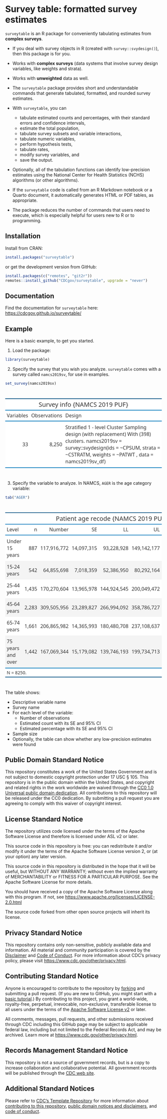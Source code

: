 
<!-- README.md is generated from README.Rmd. Please edit that file -->

# Survey table: formatted survey estimates

<!-- badges: start -->
<!-- badges: end -->

`surveytable` is an R package for conveniently tabulating estimates from
**complex surveys**.

- If you deal with survey objects in R (created with
  `survey::svydesign()`), then this package is for you.

- Works with **complex surveys** (data systems that involve survey
  design variables, like weights and strata).

- Works with **unweighted** data as well.

- The `surveytable` package provides short and understandable commands
  that generate tabulated, formatted, and rounded survey estimates.

- With `surveytable`, you can

  - tabulate estimated counts and percentages, with their standard
    errors and confidence intervals,
  - estimate the total population,
  - tabulate survey subsets and variable interactions,
  - tabulate numeric variables,
  - perform hypothesis tests,
  - tabulate rates,
  - modify survey variables, and
  - save the output.

- Optionally, all of the tabulation functions can identify low-precision
  estimates using the National Center for Health Statistics (NCHS)
  algorithms (or other algorithms).

- If the `surveytable` code is called from an R Markdown notebook or a
  Quarto document, it automatically generates HTML or PDF tables, as
  appropriate.

- The package reduces the number of commands that users need to execute,
  which is especially helpful for users new to R or to programming.

## Installation

Install from CRAN:

``` r
install.packages("surveytable")
```

or get the development version from GitHub:

``` r
install.packages(c("remotes", "git2r"))
remotes::install_github("CDCgov/surveytable", upgrade = "never")
```

## Documentation

Find the documentation for `surveytable` here:
<https://cdcgov.github.io/surveytable/>

## Example

Here is a basic example, to get you started.

1.  Load the package:

``` r
library(surveytable)
```

2.  Specify the survey that you wish you analyze. `surveytable` comes
    with a survey called `namcs2019sv`, for use in examples.

``` r
set_survey(namcs2019sv)
```

<div id="ocjstkkofq"
style="padding-left:0px;padding-right:0px;padding-top:10px;padding-bottom:10px;overflow-x:auto;overflow-y:auto;width:auto;height:auto;">

<table class="gt_table" data-quarto-disable-processing="false" data-quarto-bootstrap="false" style="-webkit-font-smoothing: antialiased; -moz-osx-font-smoothing: grayscale; font-family: system-ui, &#39;Segoe UI&#39;, Roboto, Helvetica, Arial, sans-serif, &#39;Apple Color Emoji&#39;, &#39;Segoe UI Emoji&#39;, &#39;Segoe UI Symbol&#39;, &#39;Noto Color Emoji&#39;; display: table; border-collapse: collapse; line-height: normal; margin-left: auto; margin-right: auto; color: #333333; font-size: 16px; font-weight: normal; font-style: normal; background-color: #FFFFFF; width: auto; border-top-style: solid; border-top-width: 2px; border-top-color: #004D80; border-right-style: none; border-right-width: 2px; border-right-color: #D3D3D3; border-bottom-style: solid; border-bottom-width: 2px; border-bottom-color: #004D80; border-left-style: none; border-left-width: 2px; border-left-color: #D3D3D3;" bgcolor="#FFFFFF">
<thead style="border-style: none;">
<tr class="gt_heading" style="border-style: none; background-color: #FFFFFF; text-align: center; border-bottom-color: #FFFFFF; border-left-style: none; border-left-width: 1px; border-left-color: #D3D3D3; border-right-style: none; border-right-width: 1px; border-right-color: #D3D3D3;" bgcolor="#FFFFFF" align="center">
<td colspan="3" class="gt_heading gt_title gt_font_normal gt_bottom_border" style="border-style: none; color: #333333; font-size: 125%; padding-top: 4px; padding-bottom: 4px; padding-left: 5px; padding-right: 5px; background-color: #FFFFFF; text-align: center; border-left-style: none; border-left-width: 1px; border-left-color: #D3D3D3; border-right-style: none; border-right-width: 1px; border-right-color: #D3D3D3; border-bottom-style: solid; border-bottom-width: 2px; border-bottom-color: #0076BA; font-weight: normal;" bgcolor="#FFFFFF" align="center">
Survey info {NAMCS 2019 PUF}
</td>
</tr>
<tr class="gt_col_headings" style="border-style: none; border-top-style: solid; border-top-width: 2px; border-top-color: #0076BA; border-bottom-style: solid; border-bottom-width: 2px; border-bottom-color: #0076BA; border-left-style: none; border-left-width: 1px; border-left-color: #D3D3D3; border-right-style: none; border-right-width: 1px; border-right-color: #D3D3D3;">
<th class="gt_col_heading gt_columns_bottom_border gt_right" rowspan="1" colspan="1" scope="col" id="Variables" style="border-style: none; color: #333333; background-color: #FFFFFF; font-size: 100%; font-weight: normal; text-transform: inherit; border-left-style: none; border-left-width: 1px; border-left-color: #D3D3D3; border-right-style: none; border-right-width: 1px; border-right-color: #D3D3D3; vertical-align: bottom; padding-top: 5px; padding-bottom: 6px; padding-left: 5px; padding-right: 5px; overflow-x: hidden; text-align: right; font-variant-numeric: tabular-nums;" bgcolor="#FFFFFF" valign="bottom" align="right">
Variables
</th>
<th class="gt_col_heading gt_columns_bottom_border gt_right" rowspan="1" colspan="1" scope="col" id="Observations" style="border-style: none; color: #333333; background-color: #FFFFFF; font-size: 100%; font-weight: normal; text-transform: inherit; border-left-style: none; border-left-width: 1px; border-left-color: #D3D3D3; border-right-style: none; border-right-width: 1px; border-right-color: #D3D3D3; vertical-align: bottom; padding-top: 5px; padding-bottom: 6px; padding-left: 5px; padding-right: 5px; overflow-x: hidden; text-align: right; font-variant-numeric: tabular-nums;" bgcolor="#FFFFFF" valign="bottom" align="right">
Observations
</th>
<th class="gt_col_heading gt_columns_bottom_border gt_left" rowspan="1" colspan="1" scope="col" id="Design" style="border-style: none; color: #333333; background-color: #FFFFFF; font-size: 100%; font-weight: normal; text-transform: inherit; border-left-style: none; border-left-width: 1px; border-left-color: #D3D3D3; border-right-style: none; border-right-width: 1px; border-right-color: #D3D3D3; vertical-align: bottom; padding-top: 5px; padding-bottom: 6px; padding-left: 5px; padding-right: 5px; overflow-x: hidden; text-align: left;" bgcolor="#FFFFFF" valign="bottom" align="left">
Design
</th>
</tr>
</thead>
<tbody class="gt_table_body" style="border-style: none; border-top-style: solid; border-top-width: 2px; border-top-color: #0076BA; border-bottom-style: solid; border-bottom-width: 2px; border-bottom-color: #0076BA;">
<tr style="border-style: none;">
<td headers="Variables" class="gt_row gt_right" style="border-style: none; padding-top: 8px; padding-bottom: 8px; padding-left: 5px; padding-right: 5px; margin: 10px; border-top-style: none; border-top-width: 1px; border-top-color: #89D3FE; border-left-style: none; border-left-width: 1px; border-left-color: #89D3FE; border-right-style: none; border-right-width: 1px; border-right-color: #89D3FE; vertical-align: middle; overflow-x: hidden; text-align: right; font-variant-numeric: tabular-nums;" valign="middle" align="right">
33
</td>
<td headers="Observations" class="gt_row gt_right" style="border-style: none; padding-top: 8px; padding-bottom: 8px; padding-left: 5px; padding-right: 5px; margin: 10px; border-top-style: none; border-top-width: 1px; border-top-color: #89D3FE; border-left-style: none; border-left-width: 1px; border-left-color: #89D3FE; border-right-style: none; border-right-width: 1px; border-right-color: #89D3FE; vertical-align: middle; overflow-x: hidden; text-align: right; font-variant-numeric: tabular-nums;" valign="middle" align="right">
8,250
</td>
<td headers="Design" class="gt_row gt_left" style="border-style: none; padding-top: 8px; padding-bottom: 8px; padding-left: 5px; padding-right: 5px; margin: 10px; border-top-style: none; border-top-width: 1px; border-top-color: #89D3FE; border-left-style: none; border-left-width: 1px; border-left-color: #89D3FE; border-right-style: none; border-right-width: 1px; border-right-color: #89D3FE; vertical-align: middle; overflow-x: hidden; text-align: left;" valign="middle" align="left">
Stratified 1 - level Cluster Sampling design (with replacement) With
(398) clusters. namcs2019sv = survey::svydesign(ids = ~CPSUM, strata =
~CSTRATM, weights = ~PATWT , data = namcs2019sv_df)
</td>
</tr>
</tbody>
</table>

</div>

3.  Specify the variable to analyze. In NAMCS, `AGER` is the age
    category variable:

``` r
tab("AGER")
```

<div id="qxdgtjdywg"
style="padding-left:0px;padding-right:0px;padding-top:10px;padding-bottom:10px;overflow-x:auto;overflow-y:auto;width:auto;height:auto;">

<table class="gt_table" data-quarto-disable-processing="false" data-quarto-bootstrap="false" style="-webkit-font-smoothing: antialiased; -moz-osx-font-smoothing: grayscale; font-family: system-ui, &#39;Segoe UI&#39;, Roboto, Helvetica, Arial, sans-serif, &#39;Apple Color Emoji&#39;, &#39;Segoe UI Emoji&#39;, &#39;Segoe UI Symbol&#39;, &#39;Noto Color Emoji&#39;; display: table; border-collapse: collapse; line-height: normal; margin-left: auto; margin-right: auto; color: #333333; font-size: 16px; font-weight: normal; font-style: normal; background-color: #FFFFFF; width: auto; border-top-style: solid; border-top-width: 2px; border-top-color: #004D80; border-right-style: none; border-right-width: 2px; border-right-color: #D3D3D3; border-bottom-style: solid; border-bottom-width: 2px; border-bottom-color: #004D80; border-left-style: none; border-left-width: 2px; border-left-color: #D3D3D3;" bgcolor="#FFFFFF">
<thead style="border-style: none;">
<tr class="gt_heading" style="border-style: none; background-color: #FFFFFF; text-align: center; border-bottom-color: #FFFFFF; border-left-style: none; border-left-width: 1px; border-left-color: #D3D3D3; border-right-style: none; border-right-width: 1px; border-right-color: #D3D3D3;" bgcolor="#FFFFFF" align="center">
<td colspan="10" class="gt_heading gt_title gt_font_normal gt_bottom_border" style="border-style: none; color: #333333; font-size: 125%; padding-top: 4px; padding-bottom: 4px; padding-left: 5px; padding-right: 5px; background-color: #FFFFFF; text-align: center; border-left-style: none; border-left-width: 1px; border-left-color: #D3D3D3; border-right-style: none; border-right-width: 1px; border-right-color: #D3D3D3; border-bottom-style: solid; border-bottom-width: 2px; border-bottom-color: #0076BA; font-weight: normal;" bgcolor="#FFFFFF" align="center">
Patient age recode {NAMCS 2019 PUF}
</td>
</tr>
<tr class="gt_col_headings" style="border-style: none; border-top-style: solid; border-top-width: 2px; border-top-color: #0076BA; border-bottom-style: solid; border-bottom-width: 2px; border-bottom-color: #0076BA; border-left-style: none; border-left-width: 1px; border-left-color: #D3D3D3; border-right-style: none; border-right-width: 1px; border-right-color: #D3D3D3;">
<th class="gt_col_heading gt_columns_bottom_border gt_left" rowspan="1" colspan="1" scope="col" id="Level" style="border-style: none; color: #333333; background-color: #FFFFFF; font-size: 100%; font-weight: normal; text-transform: inherit; border-left-style: none; border-left-width: 1px; border-left-color: #D3D3D3; border-right-style: none; border-right-width: 1px; border-right-color: #D3D3D3; vertical-align: bottom; padding-top: 5px; padding-bottom: 6px; padding-left: 5px; padding-right: 5px; overflow-x: hidden; text-align: left;" bgcolor="#FFFFFF" valign="bottom" align="left">
Level
</th>
<th class="gt_col_heading gt_columns_bottom_border gt_right" rowspan="1" colspan="1" scope="col" id="n" style="border-style: none; color: #333333; background-color: #FFFFFF; font-size: 100%; font-weight: normal; text-transform: inherit; border-left-style: none; border-left-width: 1px; border-left-color: #D3D3D3; border-right-style: none; border-right-width: 1px; border-right-color: #D3D3D3; vertical-align: bottom; padding-top: 5px; padding-bottom: 6px; padding-left: 5px; padding-right: 5px; overflow-x: hidden; text-align: right; font-variant-numeric: tabular-nums;" bgcolor="#FFFFFF" valign="bottom" align="right">
n
</th>
<th class="gt_col_heading gt_columns_bottom_border gt_right" rowspan="1" colspan="1" scope="col" id="Number" style="border-style: none; color: #333333; background-color: #FFFFFF; font-size: 100%; font-weight: normal; text-transform: inherit; border-left-style: none; border-left-width: 1px; border-left-color: #D3D3D3; border-right-style: none; border-right-width: 1px; border-right-color: #D3D3D3; vertical-align: bottom; padding-top: 5px; padding-bottom: 6px; padding-left: 5px; padding-right: 5px; overflow-x: hidden; text-align: right; font-variant-numeric: tabular-nums;" bgcolor="#FFFFFF" valign="bottom" align="right">
Number
</th>
<th class="gt_col_heading gt_columns_bottom_border gt_right" rowspan="1" colspan="1" scope="col" id="SE" style="border-style: none; color: #333333; background-color: #FFFFFF; font-size: 100%; font-weight: normal; text-transform: inherit; border-left-style: none; border-left-width: 1px; border-left-color: #D3D3D3; border-right-style: none; border-right-width: 1px; border-right-color: #D3D3D3; vertical-align: bottom; padding-top: 5px; padding-bottom: 6px; padding-left: 5px; padding-right: 5px; overflow-x: hidden; text-align: right; font-variant-numeric: tabular-nums;" bgcolor="#FFFFFF" valign="bottom" align="right">
SE
</th>
<th class="gt_col_heading gt_columns_bottom_border gt_right" rowspan="1" colspan="1" scope="col" id="LL" style="border-style: none; color: #333333; background-color: #FFFFFF; font-size: 100%; font-weight: normal; text-transform: inherit; border-left-style: none; border-left-width: 1px; border-left-color: #D3D3D3; border-right-style: none; border-right-width: 1px; border-right-color: #D3D3D3; vertical-align: bottom; padding-top: 5px; padding-bottom: 6px; padding-left: 5px; padding-right: 5px; overflow-x: hidden; text-align: right; font-variant-numeric: tabular-nums;" bgcolor="#FFFFFF" valign="bottom" align="right">
LL
</th>
<th class="gt_col_heading gt_columns_bottom_border gt_right" rowspan="1" colspan="1" scope="col" id="UL" style="border-style: none; color: #333333; background-color: #FFFFFF; font-size: 100%; font-weight: normal; text-transform: inherit; border-left-style: none; border-left-width: 1px; border-left-color: #D3D3D3; border-right-style: none; border-right-width: 1px; border-right-color: #D3D3D3; vertical-align: bottom; padding-top: 5px; padding-bottom: 6px; padding-left: 5px; padding-right: 5px; overflow-x: hidden; text-align: right; font-variant-numeric: tabular-nums;" bgcolor="#FFFFFF" valign="bottom" align="right">
UL
</th>
<th class="gt_col_heading gt_columns_bottom_border gt_right" rowspan="1" colspan="1" scope="col" id="Percent" style="border-style: none; color: #333333; background-color: #FFFFFF; font-size: 100%; font-weight: normal; text-transform: inherit; border-left-style: none; border-left-width: 1px; border-left-color: #D3D3D3; border-right-style: none; border-right-width: 1px; border-right-color: #D3D3D3; vertical-align: bottom; padding-top: 5px; padding-bottom: 6px; padding-left: 5px; padding-right: 5px; overflow-x: hidden; text-align: right; font-variant-numeric: tabular-nums;" bgcolor="#FFFFFF" valign="bottom" align="right">
Percent
</th>
<th class="gt_col_heading gt_columns_bottom_border gt_right" rowspan="1" colspan="1" scope="col" id="SE.1" style="border-style: none; color: #333333; background-color: #FFFFFF; font-size: 100%; font-weight: normal; text-transform: inherit; border-left-style: none; border-left-width: 1px; border-left-color: #D3D3D3; border-right-style: none; border-right-width: 1px; border-right-color: #D3D3D3; vertical-align: bottom; padding-top: 5px; padding-bottom: 6px; padding-left: 5px; padding-right: 5px; overflow-x: hidden; text-align: right; font-variant-numeric: tabular-nums;" bgcolor="#FFFFFF" valign="bottom" align="right">
SE
</th>
<th class="gt_col_heading gt_columns_bottom_border gt_right" rowspan="1" colspan="1" scope="col" id="LL.1" style="border-style: none; color: #333333; background-color: #FFFFFF; font-size: 100%; font-weight: normal; text-transform: inherit; border-left-style: none; border-left-width: 1px; border-left-color: #D3D3D3; border-right-style: none; border-right-width: 1px; border-right-color: #D3D3D3; vertical-align: bottom; padding-top: 5px; padding-bottom: 6px; padding-left: 5px; padding-right: 5px; overflow-x: hidden; text-align: right; font-variant-numeric: tabular-nums;" bgcolor="#FFFFFF" valign="bottom" align="right">
LL
</th>
<th class="gt_col_heading gt_columns_bottom_border gt_right" rowspan="1" colspan="1" scope="col" id="UL.1" style="border-style: none; color: #333333; background-color: #FFFFFF; font-size: 100%; font-weight: normal; text-transform: inherit; border-left-style: none; border-left-width: 1px; border-left-color: #D3D3D3; border-right-style: none; border-right-width: 1px; border-right-color: #D3D3D3; vertical-align: bottom; padding-top: 5px; padding-bottom: 6px; padding-left: 5px; padding-right: 5px; overflow-x: hidden; text-align: right; font-variant-numeric: tabular-nums;" bgcolor="#FFFFFF" valign="bottom" align="right">
UL
</th>
</tr>
</thead>
<tbody class="gt_table_body" style="border-style: none; border-top-style: solid; border-top-width: 2px; border-top-color: #0076BA; border-bottom-style: solid; border-bottom-width: 2px; border-bottom-color: #0076BA;">
<tr style="border-style: none;">
<td headers="Level" class="gt_row gt_left" style="border-style: none; padding-top: 8px; padding-bottom: 8px; padding-left: 5px; padding-right: 5px; margin: 10px; border-top-style: none; border-top-width: 1px; border-top-color: #89D3FE; border-left-style: none; border-left-width: 1px; border-left-color: #89D3FE; border-right-style: none; border-right-width: 1px; border-right-color: #89D3FE; vertical-align: middle; overflow-x: hidden; text-align: left;" valign="middle" align="left">
Under 15 years
</td>
<td headers="n" class="gt_row gt_right" style="border-style: none; padding-top: 8px; padding-bottom: 8px; padding-left: 5px; padding-right: 5px; margin: 10px; border-top-style: none; border-top-width: 1px; border-top-color: #89D3FE; border-left-style: none; border-left-width: 1px; border-left-color: #89D3FE; border-right-style: none; border-right-width: 1px; border-right-color: #89D3FE; vertical-align: middle; overflow-x: hidden; text-align: right; font-variant-numeric: tabular-nums;" valign="middle" align="right">
887
</td>
<td headers="Number" class="gt_row gt_right" style="border-style: none; padding-top: 8px; padding-bottom: 8px; padding-left: 5px; padding-right: 5px; margin: 10px; border-top-style: none; border-top-width: 1px; border-top-color: #89D3FE; border-left-style: none; border-left-width: 1px; border-left-color: #89D3FE; border-right-style: none; border-right-width: 1px; border-right-color: #89D3FE; vertical-align: middle; overflow-x: hidden; text-align: right; font-variant-numeric: tabular-nums;" valign="middle" align="right">
117,916,772
</td>
<td headers="SE" class="gt_row gt_right" style="border-style: none; padding-top: 8px; padding-bottom: 8px; padding-left: 5px; padding-right: 5px; margin: 10px; border-top-style: none; border-top-width: 1px; border-top-color: #89D3FE; border-left-style: none; border-left-width: 1px; border-left-color: #89D3FE; border-right-style: none; border-right-width: 1px; border-right-color: #89D3FE; vertical-align: middle; overflow-x: hidden; text-align: right; font-variant-numeric: tabular-nums;" valign="middle" align="right">
14,097,315
</td>
<td headers="LL" class="gt_row gt_right" style="border-style: none; padding-top: 8px; padding-bottom: 8px; padding-left: 5px; padding-right: 5px; margin: 10px; border-top-style: none; border-top-width: 1px; border-top-color: #89D3FE; border-left-style: none; border-left-width: 1px; border-left-color: #89D3FE; border-right-style: none; border-right-width: 1px; border-right-color: #89D3FE; vertical-align: middle; overflow-x: hidden; text-align: right; font-variant-numeric: tabular-nums;" valign="middle" align="right">
93,228,928
</td>
<td headers="UL" class="gt_row gt_right" style="border-style: none; padding-top: 8px; padding-bottom: 8px; padding-left: 5px; padding-right: 5px; margin: 10px; border-top-style: none; border-top-width: 1px; border-top-color: #89D3FE; border-left-style: none; border-left-width: 1px; border-left-color: #89D3FE; border-right-style: none; border-right-width: 1px; border-right-color: #89D3FE; vertical-align: middle; overflow-x: hidden; text-align: right; font-variant-numeric: tabular-nums;" valign="middle" align="right">
149,142,177
</td>
<td headers="Percent" class="gt_row gt_right" style="border-style: none; padding-top: 8px; padding-bottom: 8px; padding-left: 5px; padding-right: 5px; margin: 10px; border-top-style: none; border-top-width: 1px; border-top-color: #89D3FE; border-left-style: none; border-left-width: 1px; border-left-color: #89D3FE; border-right-style: none; border-right-width: 1px; border-right-color: #89D3FE; vertical-align: middle; overflow-x: hidden; text-align: right; font-variant-numeric: tabular-nums;" valign="middle" align="right">
11.4
</td>
<td headers="SE.1" class="gt_row gt_right" style="border-style: none; padding-top: 8px; padding-bottom: 8px; padding-left: 5px; padding-right: 5px; margin: 10px; border-top-style: none; border-top-width: 1px; border-top-color: #89D3FE; border-left-style: none; border-left-width: 1px; border-left-color: #89D3FE; border-right-style: none; border-right-width: 1px; border-right-color: #89D3FE; vertical-align: middle; overflow-x: hidden; text-align: right; font-variant-numeric: tabular-nums;" valign="middle" align="right">
1.3
</td>
<td headers="LL.1" class="gt_row gt_right" style="border-style: none; padding-top: 8px; padding-bottom: 8px; padding-left: 5px; padding-right: 5px; margin: 10px; border-top-style: none; border-top-width: 1px; border-top-color: #89D3FE; border-left-style: none; border-left-width: 1px; border-left-color: #89D3FE; border-right-style: none; border-right-width: 1px; border-right-color: #89D3FE; vertical-align: middle; overflow-x: hidden; text-align: right; font-variant-numeric: tabular-nums;" valign="middle" align="right">
8.9
</td>
<td headers="UL.1" class="gt_row gt_right" style="border-style: none; padding-top: 8px; padding-bottom: 8px; padding-left: 5px; padding-right: 5px; margin: 10px; border-top-style: none; border-top-width: 1px; border-top-color: #89D3FE; border-left-style: none; border-left-width: 1px; border-left-color: #89D3FE; border-right-style: none; border-right-width: 1px; border-right-color: #89D3FE; vertical-align: middle; overflow-x: hidden; text-align: right; font-variant-numeric: tabular-nums;" valign="middle" align="right">
14.2
</td>
</tr>
<tr style="border-style: none;">
<td headers="Level" class="gt_row gt_left gt_striped" style="border-style: none; padding-top: 8px; padding-bottom: 8px; padding-left: 5px; padding-right: 5px; margin: 10px; border-top-style: none; border-top-width: 1px; border-top-color: #89D3FE; border-left-style: none; border-left-width: 1px; border-left-color: #89D3FE; border-right-style: none; border-right-width: 1px; border-right-color: #89D3FE; vertical-align: middle; overflow-x: hidden; background-color: #F4F4F4; text-align: left;" valign="middle" bgcolor="#F4F4F4" align="left">
15-24 years
</td>
<td headers="n" class="gt_row gt_right gt_striped" style="border-style: none; padding-top: 8px; padding-bottom: 8px; padding-left: 5px; padding-right: 5px; margin: 10px; border-top-style: none; border-top-width: 1px; border-top-color: #89D3FE; border-left-style: none; border-left-width: 1px; border-left-color: #89D3FE; border-right-style: none; border-right-width: 1px; border-right-color: #89D3FE; vertical-align: middle; overflow-x: hidden; background-color: #F4F4F4; text-align: right; font-variant-numeric: tabular-nums;" valign="middle" bgcolor="#F4F4F4" align="right">
542
</td>
<td headers="Number" class="gt_row gt_right gt_striped" style="border-style: none; padding-top: 8px; padding-bottom: 8px; padding-left: 5px; padding-right: 5px; margin: 10px; border-top-style: none; border-top-width: 1px; border-top-color: #89D3FE; border-left-style: none; border-left-width: 1px; border-left-color: #89D3FE; border-right-style: none; border-right-width: 1px; border-right-color: #89D3FE; vertical-align: middle; overflow-x: hidden; background-color: #F4F4F4; text-align: right; font-variant-numeric: tabular-nums;" valign="middle" bgcolor="#F4F4F4" align="right">
64,855,698
</td>
<td headers="SE" class="gt_row gt_right gt_striped" style="border-style: none; padding-top: 8px; padding-bottom: 8px; padding-left: 5px; padding-right: 5px; margin: 10px; border-top-style: none; border-top-width: 1px; border-top-color: #89D3FE; border-left-style: none; border-left-width: 1px; border-left-color: #89D3FE; border-right-style: none; border-right-width: 1px; border-right-color: #89D3FE; vertical-align: middle; overflow-x: hidden; background-color: #F4F4F4; text-align: right; font-variant-numeric: tabular-nums;" valign="middle" bgcolor="#F4F4F4" align="right">
7,018,359
</td>
<td headers="LL" class="gt_row gt_right gt_striped" style="border-style: none; padding-top: 8px; padding-bottom: 8px; padding-left: 5px; padding-right: 5px; margin: 10px; border-top-style: none; border-top-width: 1px; border-top-color: #89D3FE; border-left-style: none; border-left-width: 1px; border-left-color: #89D3FE; border-right-style: none; border-right-width: 1px; border-right-color: #89D3FE; vertical-align: middle; overflow-x: hidden; background-color: #F4F4F4; text-align: right; font-variant-numeric: tabular-nums;" valign="middle" bgcolor="#F4F4F4" align="right">
52,386,950
</td>
<td headers="UL" class="gt_row gt_right gt_striped" style="border-style: none; padding-top: 8px; padding-bottom: 8px; padding-left: 5px; padding-right: 5px; margin: 10px; border-top-style: none; border-top-width: 1px; border-top-color: #89D3FE; border-left-style: none; border-left-width: 1px; border-left-color: #89D3FE; border-right-style: none; border-right-width: 1px; border-right-color: #89D3FE; vertical-align: middle; overflow-x: hidden; background-color: #F4F4F4; text-align: right; font-variant-numeric: tabular-nums;" valign="middle" bgcolor="#F4F4F4" align="right">
80,292,164
</td>
<td headers="Percent" class="gt_row gt_right gt_striped" style="border-style: none; padding-top: 8px; padding-bottom: 8px; padding-left: 5px; padding-right: 5px; margin: 10px; border-top-style: none; border-top-width: 1px; border-top-color: #89D3FE; border-left-style: none; border-left-width: 1px; border-left-color: #89D3FE; border-right-style: none; border-right-width: 1px; border-right-color: #89D3FE; vertical-align: middle; overflow-x: hidden; background-color: #F4F4F4; text-align: right; font-variant-numeric: tabular-nums;" valign="middle" bgcolor="#F4F4F4" align="right">
6.3
</td>
<td headers="SE.1" class="gt_row gt_right gt_striped" style="border-style: none; padding-top: 8px; padding-bottom: 8px; padding-left: 5px; padding-right: 5px; margin: 10px; border-top-style: none; border-top-width: 1px; border-top-color: #89D3FE; border-left-style: none; border-left-width: 1px; border-left-color: #89D3FE; border-right-style: none; border-right-width: 1px; border-right-color: #89D3FE; vertical-align: middle; overflow-x: hidden; background-color: #F4F4F4; text-align: right; font-variant-numeric: tabular-nums;" valign="middle" bgcolor="#F4F4F4" align="right">
0.6
</td>
<td headers="LL.1" class="gt_row gt_right gt_striped" style="border-style: none; padding-top: 8px; padding-bottom: 8px; padding-left: 5px; padding-right: 5px; margin: 10px; border-top-style: none; border-top-width: 1px; border-top-color: #89D3FE; border-left-style: none; border-left-width: 1px; border-left-color: #89D3FE; border-right-style: none; border-right-width: 1px; border-right-color: #89D3FE; vertical-align: middle; overflow-x: hidden; background-color: #F4F4F4; text-align: right; font-variant-numeric: tabular-nums;" valign="middle" bgcolor="#F4F4F4" align="right">
5.1
</td>
<td headers="UL.1" class="gt_row gt_right gt_striped" style="border-style: none; padding-top: 8px; padding-bottom: 8px; padding-left: 5px; padding-right: 5px; margin: 10px; border-top-style: none; border-top-width: 1px; border-top-color: #89D3FE; border-left-style: none; border-left-width: 1px; border-left-color: #89D3FE; border-right-style: none; border-right-width: 1px; border-right-color: #89D3FE; vertical-align: middle; overflow-x: hidden; background-color: #F4F4F4; text-align: right; font-variant-numeric: tabular-nums;" valign="middle" bgcolor="#F4F4F4" align="right">
7.5
</td>
</tr>
<tr style="border-style: none;">
<td headers="Level" class="gt_row gt_left" style="border-style: none; padding-top: 8px; padding-bottom: 8px; padding-left: 5px; padding-right: 5px; margin: 10px; border-top-style: none; border-top-width: 1px; border-top-color: #89D3FE; border-left-style: none; border-left-width: 1px; border-left-color: #89D3FE; border-right-style: none; border-right-width: 1px; border-right-color: #89D3FE; vertical-align: middle; overflow-x: hidden; text-align: left;" valign="middle" align="left">
25-44 years
</td>
<td headers="n" class="gt_row gt_right" style="border-style: none; padding-top: 8px; padding-bottom: 8px; padding-left: 5px; padding-right: 5px; margin: 10px; border-top-style: none; border-top-width: 1px; border-top-color: #89D3FE; border-left-style: none; border-left-width: 1px; border-left-color: #89D3FE; border-right-style: none; border-right-width: 1px; border-right-color: #89D3FE; vertical-align: middle; overflow-x: hidden; text-align: right; font-variant-numeric: tabular-nums;" valign="middle" align="right">
1,435
</td>
<td headers="Number" class="gt_row gt_right" style="border-style: none; padding-top: 8px; padding-bottom: 8px; padding-left: 5px; padding-right: 5px; margin: 10px; border-top-style: none; border-top-width: 1px; border-top-color: #89D3FE; border-left-style: none; border-left-width: 1px; border-left-color: #89D3FE; border-right-style: none; border-right-width: 1px; border-right-color: #89D3FE; vertical-align: middle; overflow-x: hidden; text-align: right; font-variant-numeric: tabular-nums;" valign="middle" align="right">
170,270,604
</td>
<td headers="SE" class="gt_row gt_right" style="border-style: none; padding-top: 8px; padding-bottom: 8px; padding-left: 5px; padding-right: 5px; margin: 10px; border-top-style: none; border-top-width: 1px; border-top-color: #89D3FE; border-left-style: none; border-left-width: 1px; border-left-color: #89D3FE; border-right-style: none; border-right-width: 1px; border-right-color: #89D3FE; vertical-align: middle; overflow-x: hidden; text-align: right; font-variant-numeric: tabular-nums;" valign="middle" align="right">
13,965,978
</td>
<td headers="LL" class="gt_row gt_right" style="border-style: none; padding-top: 8px; padding-bottom: 8px; padding-left: 5px; padding-right: 5px; margin: 10px; border-top-style: none; border-top-width: 1px; border-top-color: #89D3FE; border-left-style: none; border-left-width: 1px; border-left-color: #89D3FE; border-right-style: none; border-right-width: 1px; border-right-color: #89D3FE; vertical-align: middle; overflow-x: hidden; text-align: right; font-variant-numeric: tabular-nums;" valign="middle" align="right">
144,924,545
</td>
<td headers="UL" class="gt_row gt_right" style="border-style: none; padding-top: 8px; padding-bottom: 8px; padding-left: 5px; padding-right: 5px; margin: 10px; border-top-style: none; border-top-width: 1px; border-top-color: #89D3FE; border-left-style: none; border-left-width: 1px; border-left-color: #89D3FE; border-right-style: none; border-right-width: 1px; border-right-color: #89D3FE; vertical-align: middle; overflow-x: hidden; text-align: right; font-variant-numeric: tabular-nums;" valign="middle" align="right">
200,049,472
</td>
<td headers="Percent" class="gt_row gt_right" style="border-style: none; padding-top: 8px; padding-bottom: 8px; padding-left: 5px; padding-right: 5px; margin: 10px; border-top-style: none; border-top-width: 1px; border-top-color: #89D3FE; border-left-style: none; border-left-width: 1px; border-left-color: #89D3FE; border-right-style: none; border-right-width: 1px; border-right-color: #89D3FE; vertical-align: middle; overflow-x: hidden; text-align: right; font-variant-numeric: tabular-nums;" valign="middle" align="right">
16.4
</td>
<td headers="SE.1" class="gt_row gt_right" style="border-style: none; padding-top: 8px; padding-bottom: 8px; padding-left: 5px; padding-right: 5px; margin: 10px; border-top-style: none; border-top-width: 1px; border-top-color: #89D3FE; border-left-style: none; border-left-width: 1px; border-left-color: #89D3FE; border-right-style: none; border-right-width: 1px; border-right-color: #89D3FE; vertical-align: middle; overflow-x: hidden; text-align: right; font-variant-numeric: tabular-nums;" valign="middle" align="right">
1.1
</td>
<td headers="LL.1" class="gt_row gt_right" style="border-style: none; padding-top: 8px; padding-bottom: 8px; padding-left: 5px; padding-right: 5px; margin: 10px; border-top-style: none; border-top-width: 1px; border-top-color: #89D3FE; border-left-style: none; border-left-width: 1px; border-left-color: #89D3FE; border-right-style: none; border-right-width: 1px; border-right-color: #89D3FE; vertical-align: middle; overflow-x: hidden; text-align: right; font-variant-numeric: tabular-nums;" valign="middle" align="right">
14.3
</td>
<td headers="UL.1" class="gt_row gt_right" style="border-style: none; padding-top: 8px; padding-bottom: 8px; padding-left: 5px; padding-right: 5px; margin: 10px; border-top-style: none; border-top-width: 1px; border-top-color: #89D3FE; border-left-style: none; border-left-width: 1px; border-left-color: #89D3FE; border-right-style: none; border-right-width: 1px; border-right-color: #89D3FE; vertical-align: middle; overflow-x: hidden; text-align: right; font-variant-numeric: tabular-nums;" valign="middle" align="right">
18.8
</td>
</tr>
<tr style="border-style: none;">
<td headers="Level" class="gt_row gt_left gt_striped" style="border-style: none; padding-top: 8px; padding-bottom: 8px; padding-left: 5px; padding-right: 5px; margin: 10px; border-top-style: none; border-top-width: 1px; border-top-color: #89D3FE; border-left-style: none; border-left-width: 1px; border-left-color: #89D3FE; border-right-style: none; border-right-width: 1px; border-right-color: #89D3FE; vertical-align: middle; overflow-x: hidden; background-color: #F4F4F4; text-align: left;" valign="middle" bgcolor="#F4F4F4" align="left">
45-64 years
</td>
<td headers="n" class="gt_row gt_right gt_striped" style="border-style: none; padding-top: 8px; padding-bottom: 8px; padding-left: 5px; padding-right: 5px; margin: 10px; border-top-style: none; border-top-width: 1px; border-top-color: #89D3FE; border-left-style: none; border-left-width: 1px; border-left-color: #89D3FE; border-right-style: none; border-right-width: 1px; border-right-color: #89D3FE; vertical-align: middle; overflow-x: hidden; background-color: #F4F4F4; text-align: right; font-variant-numeric: tabular-nums;" valign="middle" bgcolor="#F4F4F4" align="right">
2,283
</td>
<td headers="Number" class="gt_row gt_right gt_striped" style="border-style: none; padding-top: 8px; padding-bottom: 8px; padding-left: 5px; padding-right: 5px; margin: 10px; border-top-style: none; border-top-width: 1px; border-top-color: #89D3FE; border-left-style: none; border-left-width: 1px; border-left-color: #89D3FE; border-right-style: none; border-right-width: 1px; border-right-color: #89D3FE; vertical-align: middle; overflow-x: hidden; background-color: #F4F4F4; text-align: right; font-variant-numeric: tabular-nums;" valign="middle" bgcolor="#F4F4F4" align="right">
309,505,956
</td>
<td headers="SE" class="gt_row gt_right gt_striped" style="border-style: none; padding-top: 8px; padding-bottom: 8px; padding-left: 5px; padding-right: 5px; margin: 10px; border-top-style: none; border-top-width: 1px; border-top-color: #89D3FE; border-left-style: none; border-left-width: 1px; border-left-color: #89D3FE; border-right-style: none; border-right-width: 1px; border-right-color: #89D3FE; vertical-align: middle; overflow-x: hidden; background-color: #F4F4F4; text-align: right; font-variant-numeric: tabular-nums;" valign="middle" bgcolor="#F4F4F4" align="right">
23,289,827
</td>
<td headers="LL" class="gt_row gt_right gt_striped" style="border-style: none; padding-top: 8px; padding-bottom: 8px; padding-left: 5px; padding-right: 5px; margin: 10px; border-top-style: none; border-top-width: 1px; border-top-color: #89D3FE; border-left-style: none; border-left-width: 1px; border-left-color: #89D3FE; border-right-style: none; border-right-width: 1px; border-right-color: #89D3FE; vertical-align: middle; overflow-x: hidden; background-color: #F4F4F4; text-align: right; font-variant-numeric: tabular-nums;" valign="middle" bgcolor="#F4F4F4" align="right">
266,994,092
</td>
<td headers="UL" class="gt_row gt_right gt_striped" style="border-style: none; padding-top: 8px; padding-bottom: 8px; padding-left: 5px; padding-right: 5px; margin: 10px; border-top-style: none; border-top-width: 1px; border-top-color: #89D3FE; border-left-style: none; border-left-width: 1px; border-left-color: #89D3FE; border-right-style: none; border-right-width: 1px; border-right-color: #89D3FE; vertical-align: middle; overflow-x: hidden; background-color: #F4F4F4; text-align: right; font-variant-numeric: tabular-nums;" valign="middle" bgcolor="#F4F4F4" align="right">
358,786,727
</td>
<td headers="Percent" class="gt_row gt_right gt_striped" style="border-style: none; padding-top: 8px; padding-bottom: 8px; padding-left: 5px; padding-right: 5px; margin: 10px; border-top-style: none; border-top-width: 1px; border-top-color: #89D3FE; border-left-style: none; border-left-width: 1px; border-left-color: #89D3FE; border-right-style: none; border-right-width: 1px; border-right-color: #89D3FE; vertical-align: middle; overflow-x: hidden; background-color: #F4F4F4; text-align: right; font-variant-numeric: tabular-nums;" valign="middle" bgcolor="#F4F4F4" align="right">
29.9
</td>
<td headers="SE.1" class="gt_row gt_right gt_striped" style="border-style: none; padding-top: 8px; padding-bottom: 8px; padding-left: 5px; padding-right: 5px; margin: 10px; border-top-style: none; border-top-width: 1px; border-top-color: #89D3FE; border-left-style: none; border-left-width: 1px; border-left-color: #89D3FE; border-right-style: none; border-right-width: 1px; border-right-color: #89D3FE; vertical-align: middle; overflow-x: hidden; background-color: #F4F4F4; text-align: right; font-variant-numeric: tabular-nums;" valign="middle" bgcolor="#F4F4F4" align="right">
1.4
</td>
<td headers="LL.1" class="gt_row gt_right gt_striped" style="border-style: none; padding-top: 8px; padding-bottom: 8px; padding-left: 5px; padding-right: 5px; margin: 10px; border-top-style: none; border-top-width: 1px; border-top-color: #89D3FE; border-left-style: none; border-left-width: 1px; border-left-color: #89D3FE; border-right-style: none; border-right-width: 1px; border-right-color: #89D3FE; vertical-align: middle; overflow-x: hidden; background-color: #F4F4F4; text-align: right; font-variant-numeric: tabular-nums;" valign="middle" bgcolor="#F4F4F4" align="right">
27.2
</td>
<td headers="UL.1" class="gt_row gt_right gt_striped" style="border-style: none; padding-top: 8px; padding-bottom: 8px; padding-left: 5px; padding-right: 5px; margin: 10px; border-top-style: none; border-top-width: 1px; border-top-color: #89D3FE; border-left-style: none; border-left-width: 1px; border-left-color: #89D3FE; border-right-style: none; border-right-width: 1px; border-right-color: #89D3FE; vertical-align: middle; overflow-x: hidden; background-color: #F4F4F4; text-align: right; font-variant-numeric: tabular-nums;" valign="middle" bgcolor="#F4F4F4" align="right">
32.6
</td>
</tr>
<tr style="border-style: none;">
<td headers="Level" class="gt_row gt_left" style="border-style: none; padding-top: 8px; padding-bottom: 8px; padding-left: 5px; padding-right: 5px; margin: 10px; border-top-style: none; border-top-width: 1px; border-top-color: #89D3FE; border-left-style: none; border-left-width: 1px; border-left-color: #89D3FE; border-right-style: none; border-right-width: 1px; border-right-color: #89D3FE; vertical-align: middle; overflow-x: hidden; text-align: left;" valign="middle" align="left">
65-74 years
</td>
<td headers="n" class="gt_row gt_right" style="border-style: none; padding-top: 8px; padding-bottom: 8px; padding-left: 5px; padding-right: 5px; margin: 10px; border-top-style: none; border-top-width: 1px; border-top-color: #89D3FE; border-left-style: none; border-left-width: 1px; border-left-color: #89D3FE; border-right-style: none; border-right-width: 1px; border-right-color: #89D3FE; vertical-align: middle; overflow-x: hidden; text-align: right; font-variant-numeric: tabular-nums;" valign="middle" align="right">
1,661
</td>
<td headers="Number" class="gt_row gt_right" style="border-style: none; padding-top: 8px; padding-bottom: 8px; padding-left: 5px; padding-right: 5px; margin: 10px; border-top-style: none; border-top-width: 1px; border-top-color: #89D3FE; border-left-style: none; border-left-width: 1px; border-left-color: #89D3FE; border-right-style: none; border-right-width: 1px; border-right-color: #89D3FE; vertical-align: middle; overflow-x: hidden; text-align: right; font-variant-numeric: tabular-nums;" valign="middle" align="right">
206,865,982
</td>
<td headers="SE" class="gt_row gt_right" style="border-style: none; padding-top: 8px; padding-bottom: 8px; padding-left: 5px; padding-right: 5px; margin: 10px; border-top-style: none; border-top-width: 1px; border-top-color: #89D3FE; border-left-style: none; border-left-width: 1px; border-left-color: #89D3FE; border-right-style: none; border-right-width: 1px; border-right-color: #89D3FE; vertical-align: middle; overflow-x: hidden; text-align: right; font-variant-numeric: tabular-nums;" valign="middle" align="right">
14,365,993
</td>
<td headers="LL" class="gt_row gt_right" style="border-style: none; padding-top: 8px; padding-bottom: 8px; padding-left: 5px; padding-right: 5px; margin: 10px; border-top-style: none; border-top-width: 1px; border-top-color: #89D3FE; border-left-style: none; border-left-width: 1px; border-left-color: #89D3FE; border-right-style: none; border-right-width: 1px; border-right-color: #89D3FE; vertical-align: middle; overflow-x: hidden; text-align: right; font-variant-numeric: tabular-nums;" valign="middle" align="right">
180,480,708
</td>
<td headers="UL" class="gt_row gt_right" style="border-style: none; padding-top: 8px; padding-bottom: 8px; padding-left: 5px; padding-right: 5px; margin: 10px; border-top-style: none; border-top-width: 1px; border-top-color: #89D3FE; border-left-style: none; border-left-width: 1px; border-left-color: #89D3FE; border-right-style: none; border-right-width: 1px; border-right-color: #89D3FE; vertical-align: middle; overflow-x: hidden; text-align: right; font-variant-numeric: tabular-nums;" valign="middle" align="right">
237,108,637
</td>
<td headers="Percent" class="gt_row gt_right" style="border-style: none; padding-top: 8px; padding-bottom: 8px; padding-left: 5px; padding-right: 5px; margin: 10px; border-top-style: none; border-top-width: 1px; border-top-color: #89D3FE; border-left-style: none; border-left-width: 1px; border-left-color: #89D3FE; border-right-style: none; border-right-width: 1px; border-right-color: #89D3FE; vertical-align: middle; overflow-x: hidden; text-align: right; font-variant-numeric: tabular-nums;" valign="middle" align="right">
20.0
</td>
<td headers="SE.1" class="gt_row gt_right" style="border-style: none; padding-top: 8px; padding-bottom: 8px; padding-left: 5px; padding-right: 5px; margin: 10px; border-top-style: none; border-top-width: 1px; border-top-color: #89D3FE; border-left-style: none; border-left-width: 1px; border-left-color: #89D3FE; border-right-style: none; border-right-width: 1px; border-right-color: #89D3FE; vertical-align: middle; overflow-x: hidden; text-align: right; font-variant-numeric: tabular-nums;" valign="middle" align="right">
1.2
</td>
<td headers="LL.1" class="gt_row gt_right" style="border-style: none; padding-top: 8px; padding-bottom: 8px; padding-left: 5px; padding-right: 5px; margin: 10px; border-top-style: none; border-top-width: 1px; border-top-color: #89D3FE; border-left-style: none; border-left-width: 1px; border-left-color: #89D3FE; border-right-style: none; border-right-width: 1px; border-right-color: #89D3FE; vertical-align: middle; overflow-x: hidden; text-align: right; font-variant-numeric: tabular-nums;" valign="middle" align="right">
17.6
</td>
<td headers="UL.1" class="gt_row gt_right" style="border-style: none; padding-top: 8px; padding-bottom: 8px; padding-left: 5px; padding-right: 5px; margin: 10px; border-top-style: none; border-top-width: 1px; border-top-color: #89D3FE; border-left-style: none; border-left-width: 1px; border-left-color: #89D3FE; border-right-style: none; border-right-width: 1px; border-right-color: #89D3FE; vertical-align: middle; overflow-x: hidden; text-align: right; font-variant-numeric: tabular-nums;" valign="middle" align="right">
22.5
</td>
</tr>
<tr style="border-style: none;">
<td headers="Level" class="gt_row gt_left gt_striped" style="border-style: none; padding-top: 8px; padding-bottom: 8px; padding-left: 5px; padding-right: 5px; margin: 10px; border-top-style: none; border-top-width: 1px; border-top-color: #89D3FE; border-left-style: none; border-left-width: 1px; border-left-color: #89D3FE; border-right-style: none; border-right-width: 1px; border-right-color: #89D3FE; vertical-align: middle; overflow-x: hidden; background-color: #F4F4F4; text-align: left;" valign="middle" bgcolor="#F4F4F4" align="left">
75 years and over
</td>
<td headers="n" class="gt_row gt_right gt_striped" style="border-style: none; padding-top: 8px; padding-bottom: 8px; padding-left: 5px; padding-right: 5px; margin: 10px; border-top-style: none; border-top-width: 1px; border-top-color: #89D3FE; border-left-style: none; border-left-width: 1px; border-left-color: #89D3FE; border-right-style: none; border-right-width: 1px; border-right-color: #89D3FE; vertical-align: middle; overflow-x: hidden; background-color: #F4F4F4; text-align: right; font-variant-numeric: tabular-nums;" valign="middle" bgcolor="#F4F4F4" align="right">
1,442
</td>
<td headers="Number" class="gt_row gt_right gt_striped" style="border-style: none; padding-top: 8px; padding-bottom: 8px; padding-left: 5px; padding-right: 5px; margin: 10px; border-top-style: none; border-top-width: 1px; border-top-color: #89D3FE; border-left-style: none; border-left-width: 1px; border-left-color: #89D3FE; border-right-style: none; border-right-width: 1px; border-right-color: #89D3FE; vertical-align: middle; overflow-x: hidden; background-color: #F4F4F4; text-align: right; font-variant-numeric: tabular-nums;" valign="middle" bgcolor="#F4F4F4" align="right">
167,069,344
</td>
<td headers="SE" class="gt_row gt_right gt_striped" style="border-style: none; padding-top: 8px; padding-bottom: 8px; padding-left: 5px; padding-right: 5px; margin: 10px; border-top-style: none; border-top-width: 1px; border-top-color: #89D3FE; border-left-style: none; border-left-width: 1px; border-left-color: #89D3FE; border-right-style: none; border-right-width: 1px; border-right-color: #89D3FE; vertical-align: middle; overflow-x: hidden; background-color: #F4F4F4; text-align: right; font-variant-numeric: tabular-nums;" valign="middle" bgcolor="#F4F4F4" align="right">
15,179,082
</td>
<td headers="LL" class="gt_row gt_right gt_striped" style="border-style: none; padding-top: 8px; padding-bottom: 8px; padding-left: 5px; padding-right: 5px; margin: 10px; border-top-style: none; border-top-width: 1px; border-top-color: #89D3FE; border-left-style: none; border-left-width: 1px; border-left-color: #89D3FE; border-right-style: none; border-right-width: 1px; border-right-color: #89D3FE; vertical-align: middle; overflow-x: hidden; background-color: #F4F4F4; text-align: right; font-variant-numeric: tabular-nums;" valign="middle" bgcolor="#F4F4F4" align="right">
139,746,193
</td>
<td headers="UL" class="gt_row gt_right gt_striped" style="border-style: none; padding-top: 8px; padding-bottom: 8px; padding-left: 5px; padding-right: 5px; margin: 10px; border-top-style: none; border-top-width: 1px; border-top-color: #89D3FE; border-left-style: none; border-left-width: 1px; border-left-color: #89D3FE; border-right-style: none; border-right-width: 1px; border-right-color: #89D3FE; vertical-align: middle; overflow-x: hidden; background-color: #F4F4F4; text-align: right; font-variant-numeric: tabular-nums;" valign="middle" bgcolor="#F4F4F4" align="right">
199,734,713
</td>
<td headers="Percent" class="gt_row gt_right gt_striped" style="border-style: none; padding-top: 8px; padding-bottom: 8px; padding-left: 5px; padding-right: 5px; margin: 10px; border-top-style: none; border-top-width: 1px; border-top-color: #89D3FE; border-left-style: none; border-left-width: 1px; border-left-color: #89D3FE; border-right-style: none; border-right-width: 1px; border-right-color: #89D3FE; vertical-align: middle; overflow-x: hidden; background-color: #F4F4F4; text-align: right; font-variant-numeric: tabular-nums;" valign="middle" bgcolor="#F4F4F4" align="right">
16.1
</td>
<td headers="SE.1" class="gt_row gt_right gt_striped" style="border-style: none; padding-top: 8px; padding-bottom: 8px; padding-left: 5px; padding-right: 5px; margin: 10px; border-top-style: none; border-top-width: 1px; border-top-color: #89D3FE; border-left-style: none; border-left-width: 1px; border-left-color: #89D3FE; border-right-style: none; border-right-width: 1px; border-right-color: #89D3FE; vertical-align: middle; overflow-x: hidden; background-color: #F4F4F4; text-align: right; font-variant-numeric: tabular-nums;" valign="middle" bgcolor="#F4F4F4" align="right">
1.3
</td>
<td headers="LL.1" class="gt_row gt_right gt_striped" style="border-style: none; padding-top: 8px; padding-bottom: 8px; padding-left: 5px; padding-right: 5px; margin: 10px; border-top-style: none; border-top-width: 1px; border-top-color: #89D3FE; border-left-style: none; border-left-width: 1px; border-left-color: #89D3FE; border-right-style: none; border-right-width: 1px; border-right-color: #89D3FE; vertical-align: middle; overflow-x: hidden; background-color: #F4F4F4; text-align: right; font-variant-numeric: tabular-nums;" valign="middle" bgcolor="#F4F4F4" align="right">
13.7
</td>
<td headers="UL.1" class="gt_row gt_right gt_striped" style="border-style: none; padding-top: 8px; padding-bottom: 8px; padding-left: 5px; padding-right: 5px; margin: 10px; border-top-style: none; border-top-width: 1px; border-top-color: #89D3FE; border-left-style: none; border-left-width: 1px; border-left-color: #89D3FE; border-right-style: none; border-right-width: 1px; border-right-color: #89D3FE; vertical-align: middle; overflow-x: hidden; background-color: #F4F4F4; text-align: right; font-variant-numeric: tabular-nums;" valign="middle" bgcolor="#F4F4F4" align="right">
18.8
</td>
</tr>
</tbody>
<tfoot class="gt_footnotes" style="border-style: none; color: #333333; background-color: #FFFFFF; border-bottom-style: none; border-bottom-width: 2px; border-bottom-color: #D3D3D3; border-left-style: none; border-left-width: 2px; border-left-color: #D3D3D3; border-right-style: none; border-right-width: 2px; border-right-color: #D3D3D3;" bgcolor="#FFFFFF">
<tr style="border-style: none;">
<td class="gt_footnote" colspan="10" style="border-style: none; margin: 0px; font-size: 90%; padding-top: 4px; padding-bottom: 4px; padding-left: 5px; padding-right: 5px;">
N = 8250.
</td>
</tr>
</tfoot>
</table>

</div>

The table shows:

- Descriptive variable name
- Survey name
- For each level of the variable:
  - Number of observations
  - Estimated count with its SE and 95% CI
  - Estimated percentage with its SE and 95% CI
- Sample size
- Optionally, the table can show whether any low-precision estimates
  were found

<!-- CDC standard text -->

## Public Domain Standard Notice

This repository constitutes a work of the United States Government and
is not subject to domestic copyright protection under 17 USC § 105. This
repository is in the public domain within the United States, and
copyright and related rights in the work worldwide are waived through
the [CC0 1.0 Universal public domain
dedication](https://creativecommons.org/publicdomain/zero/1.0/). All
contributions to this repository will be released under the CC0
dedication. By submitting a pull request you are agreeing to comply with
this waiver of copyright interest.

## License Standard Notice

The repository utilizes code licensed under the terms of the Apache
Software License and therefore is licensed under ASL v2 or later.

This source code in this repository is free: you can redistribute it
and/or modify it under the terms of the Apache Software License version
2, or (at your option) any later version.

This source code in this repository is distributed in the hope that it
will be useful, but WITHOUT ANY WARRANTY; without even the implied
warranty of MERCHANTABILITY or FITNESS FOR A PARTICULAR PURPOSE. See the
Apache Software License for more details.

You should have received a copy of the Apache Software License along
with this program. If not, see
<https://www.apache.org/licenses/LICENSE-2.0.html>

The source code forked from other open source projects will inherit its
license.

## Privacy Standard Notice

This repository contains only non-sensitive, publicly available data and
information. All material and community participation is covered by the
[Disclaimer](https://github.com/CDCgov/template/blob/master/DISCLAIMER.md)
and [Code of
Conduct](https://github.com/CDCgov/template/blob/master/code-of-conduct.md).
For more information about CDC’s privacy policy, please visit
<https://www.cdc.gov/other/privacy.html>.

## Contributing Standard Notice

Anyone is encouraged to contribute to the repository by
[forking](https://docs.github.com/articles/fork-a-repo) and submitting a
pull request. (If you are new to GitHub, you might start with a [basic
tutorial](https://docs.github.com/articles/set-up-git).) By contributing
to this project, you grant a world-wide, royalty-free, perpetual,
irrevocable, non-exclusive, transferable license to all users under the
terms of the [Apache Software License
v2](https://www.apache.org/licenses/LICENSE-2.0.html) or later.

All comments, messages, pull requests, and other submissions received
through CDC including this GitHub page may be subject to applicable
federal law, including but not limited to the Federal Records Act, and
may be archived. Learn more at <https://www.cdc.gov/other/privacy.html>.

## Records Management Standard Notice

This repository is not a source of government records, but is a copy to
increase collaboration and collaborative potential. All government
records will be published through the [CDC web
site](https://www.cdc.gov).

## Additional Standard Notices

Please refer to [CDC’s Template
Repository](https://github.com/CDCgov/template) for more information
about [contributing to this
repository](https://github.com/CDCgov/template/blob/master/CONTRIBUTING.md),
[public domain notices and
disclaimers](https://github.com/CDCgov/template/blob/master/DISCLAIMER.md),
and [code of
conduct](https://github.com/CDCgov/template/blob/master/code-of-conduct.md).
